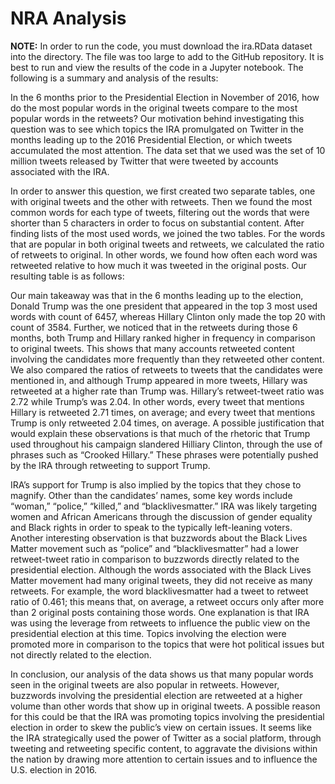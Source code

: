 # NRA Analysis

**NOTE:** In order to run the code, you must download the ira.RData dataset into the directory.  The file was too large to add to the GitHub repository.  It is best to run and view the results of the code in a Jupyter notebook.  The following is a summary and analysis of the results:

  In the 6 months prior to the Presidential Election in November of 2016, how do the most popular words in the original tweets compare to the most popular words in the retweets? Our motivation behind investigating this question was to see which topics the IRA promulgated on Twitter in the months leading up to the 2016 Presidential Election, or which tweets accumulated the most attention. The data set that we used was the set of 10 million tweets released by Twitter that were tweeted by accounts associated with the IRA.      
  
  In order to answer this question, we first created two separate tables, one with original tweets and the other with retweets. Then we found the most common words for each type of tweets, filtering out the words that were shorter than 5 characters in order to focus on substantial content. After finding lists of the most used words, we joined the two tables. For the words that are popular in both original tweets and retweets, we calculated the ratio of retweets to original. In other words, we found how often each word was retweeted relative to how much it was tweeted in the original posts. Our resulting table is as follows:    
  
   Our main takeaway was that in the 6 months leading up to the election, Donald Trump was the one president that appeared in the top 3 most used words with count of 6457, whereas Hillary Clinton only made the top 20 with count of 3584. Further, we noticed that in the retweets during those 6 months, both Trump and Hillary ranked higher in frequency in comparison to original tweets. This shows that many accounts retweeted content involving the candidates more frequently than they retweeted other content. We also compared the ratios of retweets to tweets that the candidates were mentioned in, and although Trump appeared in more tweets, Hillary was retweeted at a higher rate than Trump was. Hillary’s retweet-tweet ratio was 2.72 while Trump’s was 2.04. In other words, every tweet that mentions Hillary is retweeted 2.71 times, on average; and every tweet that mentions Trump is only retweeted 2.04 times, on average. A possible justification that would explain these observations is that much of the rhetoric that Trump used throughout his campaign slandered Hilliary Clinton, through the use of phrases such as “Crooked Hillary.” These phrases were potentially pushed by the IRA through retweeting to support Trump.    
   
  IRA’s support for Trump is also implied by the topics that they chose to magnify. Other than the candidates’ names, some key words include “woman,” “police,” “killed,” and “blacklivesmatter.” IRA was likely targeting women and African Americans through the discussion of gender equality and Black rights in order to speak to the typically left-leaning voters. Another interesting observation is that buzzwords about the Black Lives Matter movement such as “police” and “blacklivesmatter” had a lower retweet-tweet ratio in comparison to buzzwords directly related to the presidential election. Although the words associated with the Black Lives Matter movement had many original tweets, they did not receive as many retweets. For example, the word blacklivesmatter had a tweet to retweet ratio of 0.461; this means that, on average, a retweet occurs only after more than 2 original posts containing those words. One explanation is that IRA was using the leverage from retweets to influence the public view on the presidential election at this time. Topics involving the election were promoted more in comparison to the topics that were hot political issues but not directly related to the election.    
  
  In conclusion, our analysis of the data shows us that many popular words seen in the original tweets are also popular in retweets. However, buzzwords involving the presidential election are retweeted at a higher volume than other words that show up in original tweets. A possible reason for this could be that the IRA was promoting topics involving the presidential election in order to skew the public’s view on certain issues. It seems like the IRA strategically used the power of Twitter as a social platform, through tweeting and retweeting specific content, to aggravate the divisions within the nation by drawing more attention to certain issues and to influence the U.S. election in 2016.
